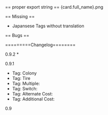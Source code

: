 == proper export string ==
{card.full_name}.png


== Missing ==




* Japansese Tags without translation


== Bugs ==


=========Changelog========

0.9.2
* 

0.9.1
* Tag: Colony
* Tag: Tire
* Tag: Multiple:
* Tag: Switch:
* Tag: Alternate Cost:
* Tag: Additional Cost:

0.9